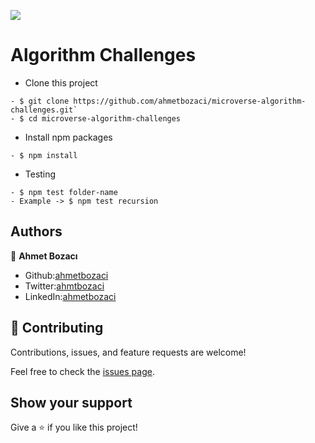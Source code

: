 [![](https://img.shields.io/badge/Microverse-blueviolet)](https://www.microverse.org/?grsf=04r25h)


# Algorithm Challenges

- Clone this project
```
- $ git clone https://github.com/ahmetbozaci/microverse-algorithm-challenges.git`
- $ cd microverse-algorithm-challenges
```
- Install npm packages
```
- $ npm install
```
- Testing
```
- $ npm test folder-name
- Example -> $ npm test recursion
```
## Authors

👤 **Ahmet Bozacı**
- Github:[ahmetbozaci](https://github.com/ahmetbozaci)
- Twitter:[ahmtbozaci](https://twitter.com/ahmtbozaci)
- LinkedIn:[ahmetbozaci](https://www.linkedin.com/in/ahmetbozaci/)

## 🤝 Contributing

Contributions, issues, and feature requests are welcome!

Feel free to check the [issues page](../../issues/).

## Show your support

Give a ⭐️ if you like this project!
